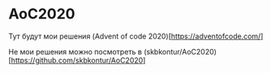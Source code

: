 # AoC2020
Тут будут мои решения (Advent of code 2020)[https://adventofcode.com/]

Не мои решения можно посмотреть в (skbkontur/AoC2020)[https://github.com/skbkontur/AoC2020]
